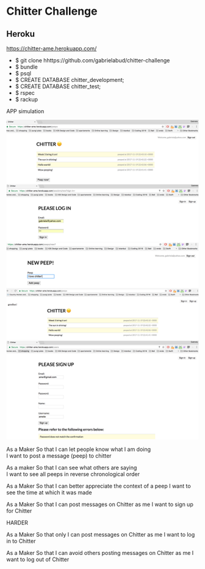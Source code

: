 Chitter Challenge
=================
## Heroku
https://chitter-ame.herokuapp.com/

- $ git clone hhttps://github.com/gabrielabud/chitter-challenge
- $ bundle
- $ psql
- $ CREATE DATABASE chitter_development;
- $ CREATE DATABASE chitter_test;
- $ rspec
- $ rackup

APP simulation

![](images/home.png)
![](images/log_in.png)
![](images/peep.png)
![](images/sign_out.png)
![](images/sign_up.png)



As a Maker
So that I can let people know what I am doing  
I want to post a message (peep) to chitter

As a maker
So that I can see what others are saying  
I want to see all peeps in reverse chronological order

As a Maker
So that I can better appreciate the context of a peep
I want to see the time at which it was made

As a Maker
So that I can post messages on Chitter as me
I want to sign up for Chitter

HARDER

As a Maker
So that only I can post messages on Chitter as me
I want to log in to Chitter

As a Maker
So that I can avoid others posting messages on Chitter as me
I want to log out of Chitter
